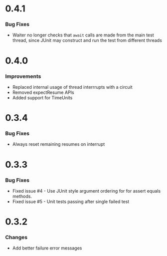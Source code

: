 # 0.4.1

### Bug Fixes

* Waiter no longer checks that `await` calls are made from the main test thread, since JUnit may construct and run the test from different threads

# 0.4.0

### Improvements

* Replaced internal usage of thread interrrupts with a circuit
* Removed expectResume APIs
* Added support for TimeUnits

# 0.3.4

### Bug Fixes

* Always reset remaining resumes on interrupt

# 0.3.3

### Bug Fixes

* Fixed issue #4 - Use JUnit style argument ordering for for assert equals methods.
* Fixed issue #5 - Unit tests passing after single failed test

# 0.3.2

### Changes

* Add better failure error messages